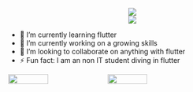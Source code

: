 <p align="center">
<img src ="https://readme-typing-svg.herokuapp.com?font=Poppins&size=30&pause=1000&color=000000&center=true&vCenter=true&width=435&lines=Hi+there+%F0%9F%91%8B%2C+I+am+Nimesh"></br>
<img src="https://hits.dwyl.com/nimsmgr/nimsmgr.svg?style=flat-square">
</p>

- 🌱 I’m currently learning flutter
- 🔭 I’m currently working on a growing skills
- 👯 I’m looking to collaborate on anything with flutter
- ⚡ Fun fact: I am an non IT student diving in flutter 
<div style="display: flex; align-items: center;">
<img width = 40% src="https://github-readme-stats.vercel.app/api?username=nimsmgr&show_icons=true&count_private=true&hide_title=false&theme=dracula">
<img width = 40% src="https://github-readme-streak-stats.herokuapp.com?user=nimsmgr&theme=buefy-dark">
</div>
<!--
**nimsmgr/nimsmgr** is a ✨ _special_ ✨ repository because its `README.md` (this file) appears on your GitHub profile.

Here are some ideas to get you started:

- 🤔 I’m looking for help with ...
- 💬 Ask me about ...
- 📫 How to reach me: ...
- 😄 Pronouns: ...

-->
